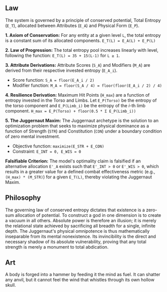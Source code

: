 ## Law
The system is governed by a principle of conserved potential, Total Entropy (`E_T`), allocated between Attributes (`E_A`) and Physical Form (`E_P`).

**1. Axiom of Conservation:** For any entity at a given level `L`, the total entropy is a constant sum of its allocated components.
`E_T(L) = E_A(L) + E_P(L)`

**2. Law of Progression:** The total entropy pool increases linearly with level, following the function:
`E_T(L) = 35 + 15(L-1)` for `L ≥ 1`.

**3. Attribute Derivations:**
Attribute Scores (`S_A`) and Modifiers (`M_A`) are derived from their respective invested entropy (`E_A_i`).
- Score function: `S_A = floor(E_A_i / 2)`
- Modifier function: `M_A = floor(S_A / 4) = floor(floor(E_A_i / 2) / 4)`

**4. Resilience Derivation:**
Maximum Hit Points (`H_max`) are a function of entropy invested in the Torso and Limbs.
Let `E_P(Torso)` be the entropy of the torso component and `E_P(Limb_i)` be the entropy of the *i*-th limb component.
`H_max = E_P(Torso) + floor(0.5 * Σ E_P(Limb_i))`

**5. The Juggernaut Maxim:** The Juggernaut archetype is the solution to an optimization problem that seeks to maximize physical dominance as a function of Strength (`STR`) and Constitution (`CON`) under a boundary condition of zero mental investment.
- Objective function: `maximize(E_STR + E_CON)`
- Constraint: `E_INT = 0, E_WIS = 0`

**Falsifiable Criterion:** The model's optimality claim is falsified if an alternative allocation `E'_A` exists such that `E'_INT > 0` or `E'_WIS > 0`, which results in a greater value for a defined combat effectiveness metric (e.g., `(H_max) * (M_STR)`) for a given `E_T(L)`, thereby violating the Juggernaut Maxim.

## Philosophy
The governing law of conserved entropy dictates that existence is a zero-sum allocation of potential. To construct a god in one dimension is to create a vacuum in all others. Absolute power is therefore an illusion; it is merely the relational state achieved by sacrificing all breadth for a single, infinite depth. The Juggernaut's physical omnipotence is thus mathematically inseparable from its mental nonexistence. Its invincibility is the direct and necessary shadow of its absolute vulnerability, proving that any total strength is merely a monument to total abdication.

## Art
A body is forged into a hammer by feeding it the mind as fuel. It can shatter any anvil, but it cannot feel the wind that whistles through its own hollow skull.